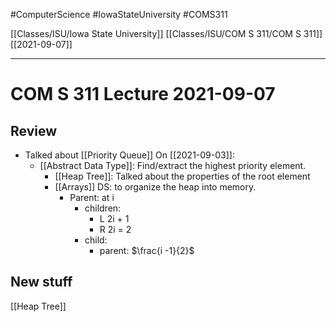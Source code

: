 #ComputerScience  #IowaStateUniversity #COMS311 


[[Classes/ISU/Iowa State University]] [[Classes/ISU/COM S 311/COM S 311]] [[2021-09-07]]

---

# COM S 311 Lecture 2021-09-07

## Review

- Talked about [[Priority Queue]] On [[2021-09-03]]:
	- [[Abstract Data Type]]: Find/extract the highest priority element.
		- [[Heap Tree]]: Talked about the properties of the root element
		- [[Arrays]] DS: to organize the heap into memory.
			- Parent: at i
				- children: 
					- L 2i + 1
					- R 2i = 2
				- child:
					- parent: $\frac{i -1}{2}$
## New stuff

[[Heap Tree]]